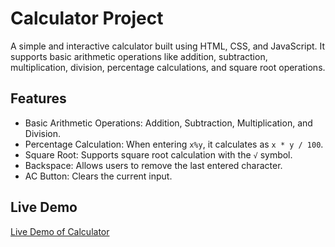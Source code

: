 # Calculator Project

A simple and interactive calculator built using HTML, CSS, and JavaScript. It supports basic arithmetic operations like addition, subtraction, multiplication, division, percentage calculations, and square root operations.

## Features
- Basic Arithmetic Operations: Addition, Subtraction, Multiplication, and Division.
- Percentage Calculation: When entering `x%y`, it calculates as `x * y / 100`.
- Square Root: Supports square root calculation with the `√` symbol.
- Backspace: Allows users to remove the last entered character.
- AC Button: Clears the current input.

## Live Demo
[Live Demo of Calculator](https://MitulSachdeva.github.io/Simple-Calculator/)
